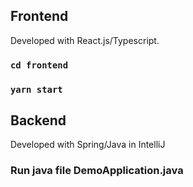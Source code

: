 ## Frontend
Developed with React.js/Typescript.

### `cd frontend`
### `yarn start`

## Backend
Developed with Spring/Java in IntelliJ

### Run java file DemoApplication.java
